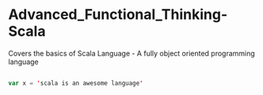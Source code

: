 # Advanced_Functional_Thinking-Scala
Covers the basics of Scala Language - A fully object oriented programming language

```scala

var x = 'scala is an awesome language'

```
